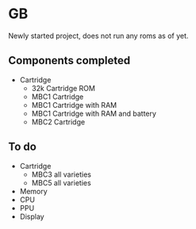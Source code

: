# GB
Newly started project, does not run any roms as of yet.

## Components completed
* Cartridge
  + 32k Cartridge ROM
  + MBC1 Cartridge
  + MBC1 Cartridge with RAM
  + MBC1 Cartridge with RAM and battery
  + MBC2 Cartridge


## To do
* Cartridge
  + MBC3 all varieties
  + MBC5 all varieties
* Memory
* CPU
* PPU
* Display
